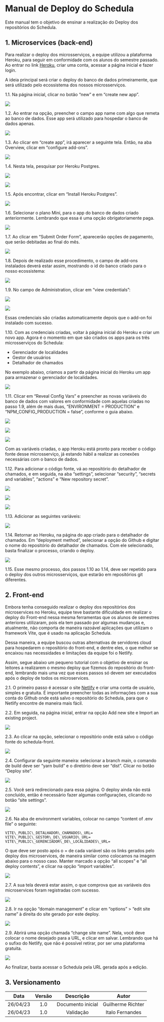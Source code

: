 # Manual de Deploy do Schedula

Este manual tem o objetivo de ensinar a realização do Deploy dos repositórios do Schedula.

## 1.  Microservices (back-end)

Para realizar o deploy dos microsserviços, a equipe utilizou a plataforma Heroku, para seguir em conformidade com os alunos do semestre passado. Ao entrar no link [Heroku](https://www.heroku.com/), criar uma conta, acessar a página inicial e fazer login.

A ideia principal será criar o deploy do banco de dados primeiramente, que será utilizado pelo ecossistema dos nossos microsserviços.

1.1. Na página inicial, clicar no botão “new” e em “create new app”.

![](images/image13.png)

1.2. Ao entrar na opção, preencher o campo app name com algo que remeta ao banco de dados. Esse app será utilizado para hospedar o banco de dados apenas.

![](images/image22.png)

1.3. Ao clicar em “create app”, irá aparecer a seguinte tela. Então, na aba Overview, clicar em “configure add-ons”.

![](images/image7.png)

1.4. Nesta tela, pesquisar por Heroku Postgres.

![](images/image15.png)

![](images/image18.png)

1.5. Após encontrar, clicar em “Install Heroku Postgres”.

![](images/image25.png)

1.6. Selecionar o plano Mini, para o app do banco de dados criado anteriormente. Lembrando que essa é uma opção obrigatoriamente paga.

![](images/image4.png)

1.7. Ao clicar em “Submit Order Form”, aparecerão opções de pagamento, que serão debitadas ao final do mês.

![](images/image2.png)

1.8. Depois de realizado esse procedimento, o campo de add-ons instalados deverá estar assim, mostrando o id do banco criado para o nosso ecossistema:

![](images/image17.png)

1.9. No campo de Administration, clicar em “view credentials”:

![](images/image14.png)

![](images/image28.png)

Essas credenciais são criadas automaticamente depois que o add-on foi instalado com sucesso.

1.10. Com as credenciais criadas, voltar à página inicial do Heroku e criar um novo app. Agora é o momento em que são criados os apps para os três microsserviços do Schedula:

*   Gerenciador de localidades
*   Gestor de usuários
*   Detalhador de chamados

No exemplo abaixo, criamos a partir da página inicial do Heroku um app para armazenar o gerenciador de localidades.

![](images/image27.png)

1.11. Clicar em “Reveal Config Vars” e preencher as novas variáveis do banco de dados com valores em conformidade com aquelas criadas no passo 1.9, além de mais duas, “ENVIRONMENT = PRODUCTION” e “NPM\_CONFIG\_PRODUCTION = false”, conforme o guia abaixo.

![](images/image21.png)

![](images/image20.png)

![](images/image23.png)

Com as variáveis criadas, o app Heroku está pronto para receber o código fonte desse microsserviço, já estando hábil a realizar as conexões necessárias com o banco de dados.

1.12. Para adicionar o código fonte, vá ao repositório do detalhador de chamados, e em seguida, na aba “settings”, selecionar “security”, “secrets and variables”, “actions” e “New repository secret”.

![](images/image19.png)

![](images/image8.png)

![](images/image26.png)

1.13. Adicionar as seguintes variáveis:

![](images/image24.png)

1.14. Retornar ao Heroku, na página do app criado para o detalhador de chamados. Em “deployment method”, selecionar a opção do Github e digitar o nome do repositório do detalhador de chamados. Com ele selecionado, basta finalizar o processo, criando o deploy.

![](images/image5.png)

1.15. Esse mesmo processo, dos passos 1.10 ao 1.14, deve ser repetido para o deploy dos outros microsserviços, que estarão em repositórios git diferentes.


## 2.  Front-end


Embora tenha conseguido realizar o deploy dos repositórios dos microservices no Heroku, equipe teve bastante dificuldade em realizar o deploy do Front-end nessa mesma ferramentas que os alunos de semestres anteriores utilizaram, pois ela tem passado por algumas mudanças e, atualmente, não comporta de maneira razoável aplicações que utilizam o framework Vite, que é usado na aplicação Schedula.

Dessa maneira, a equipe buscou outras alternativas de servidores cloud para hospedarem o repositório do front-end, e dentre eles, o que melhor se encaixou nas necessidades e limitações da equipe foi o Netlify.

Assim, segue abaixo um pequeno tutorial com o objetivo de ensinar os leitores a realizarem o mesmo deploy que fizemos do repositório do front-end, lembrando mais uma vez que esses passos só devem ser executados após o deploy de todos os microservices.

2.1. O primeiro passo é acessar o site [Netlify](https://www.netlify.com/) e criar uma conta de usuário, simples e gratuita. É importante preencher todas as informações com a sua conta do Github onde está salvo o repositório do Schedula, para que o Netlify encontre de maneira mais fácil.

2.2. Em seguida, na página inicial, entrar na opção Add new site e Import an existing project.

![](images/image12.png)

2.3. Ao clicar na opção, selecionar o repositório onde está salvo o código fonte do schedula-front.

![](images/image6.png)

2.4. Configurar da seguinte maneira: selecionar a branch main, o comando de build deve ser “yarn build” e o diretório deve ser “dist”. Clicar no botão “Deploy site”.

![](images/image1.png)

2.5. Você será redirecionado para essa página. O deploy ainda não está concluído, então é necessário fazer algumas configurações, clicando no botão “site settings”.

![](images/image11.png)

2.6. Na aba de environment variables, colocar no campo “content of .env file” o seguinte:

```
VITE\_PUBLIC\_DETALHADOR\_CHAMADOS\_URL=
VITE\_PUBLIC\_GESTOR\_DE\_USUARIO\_URL=
VITE\_PUBLIC\_GERENCIADOR\_DE\_LOCALIDADES\_URL=
```

O que deve ser posto após o = de cada variável são os links gerados pelo deploy dos microservices, de maneira similar como colocamos na imagem abaixo para o nosso caso. Manter marcado a opção “all scopes” e “all deploy contents”, e clicar na opção “import variables”.

![](images/image9.png)

2.7. A sua tela deverá estar assim, o que comprova que as variáveis dos microservices foram registradas com sucesso.

![](images/image3.png)

2.8. Ir na opção “domain management” e clicar em “options” > “edit site name” à direita do site gerado por este deploy.  

![](images/image16.png)

2.9. Abrirá uma opção chamada “change site name”. Nela, você deve colocar o nome desejado para a URL, e clicar em salvar. Lembrando que há o sufixo do Netlify, que não é possível retirar, por ser uma plataforma gratuita.

![](images/image10.png)

Ao finalizar, basta acessar o Schedula pela URL gerada após a edição.

## 3. Versionamento

<center>

|    Data    | Versão |            Descrição             |      Autor      |
| :--------: | :----: | :------------------------------: | :-------------: |
|      26/04/23      |  1.0   |               Documento inicial                   |       Guilherme Richter          |
|      26/04/23      |  1.0   |               Validação                   |       Italo Fernandes          |

</center>